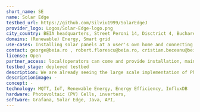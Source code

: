 ```yaml
---
short_name: SE
name: Solar Edge
testbed_url: https://github.com/Silviu1999/SolarEdgeJ
provider_logo: Logos/Solar-Edge-logo.png
city_country: BEIA headquarters, Street Peroni 14, Disctrict 4, Bucharest, Romania
domains: (Renewable) Energy, Smart grid
use-cases: Installing solar panels at a user's own home and connecting them to inverters with the purpose of becoming a prosumer, then being able to visualise in real time the power generation capabilities of each solar panel, so the user can determine their efficiency and ask for maintenance from the PV cell provider, in case of faulty functionality. Additionally, Solar Edge operators will have access to a dashboard of each user's PV cell "garden" and see their phyisical locations mapped geographically, along with their orientation and energy generation capabilities. Warnings and alerts can be generated by specifying certain parameters (the power generation falls under a certain threshold).
contact: george@beia.ro , robert.florescu@beia.ro, cristian.beceanu@beia.ro, robert.kecs@beia.ro 
license: Open
partner_access: local(operators can come and provide installation, maintenance) and remote (through the dashboard), based on agreement 
testbed_stage: deployed testbed
description: We are already seeing the large scale implementation of Photovoltaic cell implementation in suburban areas where single-family housing is the norm. A unified way of visualising the energy production in real time is an ideal step forward. The application can provide a histogram of energy generation, so the users can determine which PV cells are more efficient and what during which months there will be no need to draw energy from the electric grid
descriptionimage: -
concept: -
technology: MQTT, IoT, Renewable Energy, Energy Efficiency, InfluxDB
hardware: Photovoltaic (PV) Cells, inverters, 
software: Grafana, Solar Edge, Java, API,
---
```

